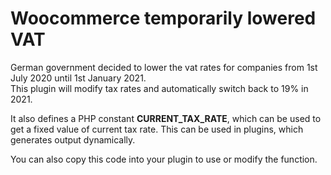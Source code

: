 # Woocommerce temporarily lowered VAT  
German government decided to lower the vat rates for companies from 1st July 2020 until 1st January 2021.  
This plugin will modify tax rates and automatically switch back to 19% in 2021.

It also defines a PHP constant **CURRENT_TAX_RATE**, which can be used to get a fixed value of current tax rate. This can be used in plugins, which generates output dynamically.

You can also copy this code into your plugin to use or modify the function.
